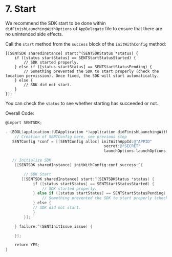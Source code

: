 # 7. Start

We recommend the SDK start to be done within `didFinishLaunchingWithOptions` of `AppDelegate` file to ensure that there are no unintended side effects.

Call the `start` method from the `success` block of the `initWithConfig` method:

```text
[[SENTSDK sharedInstance] start:^(SENTSDKStatus *status) {
    if ([status startStatus] == SENTStartStatusStarted) {
        // SDK started properly.
    } else if ([status startStatus] == SENTStartStatusPending) {
        // Something prevented the SDK to start properly (check the location permission). Once fixed, the SDK will start automatically.
    } else {
        // SDK did not start.
    }
}];
```

You can check the `status` to see whether starting has succeeded or not.

Overall Code:

```objectivec
@import SENTSDK;

- (BOOL)application:(UIApplication *)application didFinishLaunchingWithOptions:(NSDictionary *)launchOptions {
    // Creation of SENTConfig here, see previous step
   SENTConfig *conf = [[SENTConfig alloc] initWithAppId:@"APPID"
                                           secret:@"SECRET"
                                           launchOptions:launchOptions];

   // Initialize SDK
    [[SENTSDK sharedInstance] initWithConfig:conf success:^{

        // SDK Start
       [[SENTSDK sharedInstance] start:^(SENTSDKStatus *status) {
            if ([status startStatus] == SENTStartStatusStarted) {
                // SDK started properly.
            } else if ([status startStatus] == SENTStartStatusPending) {
                // Something prevented the SDK to start properly (check the location permission). Once fixed, the SDK will start automatically.
            } else {
            // SDK did not start.
            }
        }];

    } failure:^(SENTInitIssue issue) {

    }];

    return YES;
}
```

